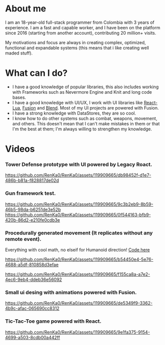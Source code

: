 # About me
I am an 18-year-old full-stack programmer from Colombia with 3 years of experience. I am a fast and capable worker, and I have been on the platform since 2016 (starting from another account), contributing 20 million+ visits.

My motivations and focus are always in creating complex, optimized, functional and expandable systems (this means that i like creating well maded stuff).

# What can I do?
* I have a good knowledge of popular libraries, this also includes working with Frameworks such as Nevermore Engine and Knit and long code bases.
* I have a good knowledge with UI/UX, I work with UI libraries like [React-Lua](https://jsdotlua.github.io/react-lua/), [Fusion](https://elttob.uk/Fusion/0.2/) and [Blend](https://quenty.github.io/NevermoreEngine/api/Blend/). Most of my UI projects are powered with Fusion.
* I have a strong knowledge with DataStores, they are so cool.
* I know how to do other systems such as combat, weapons, movement, and others. This doesn't mean that I can't make mistakes in them or that I'm the best at them; I'm always willing to strengthen my knowledge.

# Videos
### Tower Defense prototype with UI powered by Legacy Roact.
https://github.com/RenKa0/RenKa0/assets/119909665/db98452f-d1e7-486b-b81a-f828817de02d

### Gun framework test.
https://github.com/RenKa0/RenKa0/assets/119909665/9c3b2eb9-8b59-46b5-98da-b6251de3e52b
https://github.com/RenKa0/RenKa0/assets/119909665/0f544163-bfb9-420b-86d2-e210fe0cdb3e

### Procedurally generated movement (It replicates without any remote event).
Everything with cool math, no elseif for Humanoid direction! [Code here](https://github.com/RenKa0/RenKa0/blob/main/MovementThing.lua)

https://github.com/RenKa0/RenKa0/assets/119909665/b54450e4-5e76-4688-a5df-810858d3efae


https://github.com/RenKa0/RenKa0/assets/119909665/f155ca8a-a7e2-4ec6-9eb4-ddeb36e56092

### Small ui desing with animations powered with Fusion.
https://github.com/RenKa0/RenKa0/assets/119909665/de5349f9-3362-4b9c-afac-065690cc8312

### Tic-Tac-Toe game powered with React.
https://github.com/RenKa0/RenKa0/assets/119909665/9e1fa375-9154-4699-a503-8cdb00a442ff
